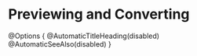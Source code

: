# Previewing and Converting

@Options {
    @AutomaticTitleHeading(disabled)
    @AutomaticSeeAlso(disabled)
}
